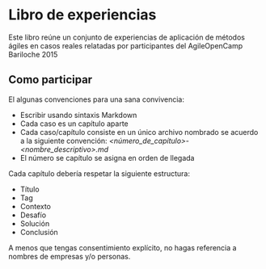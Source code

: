 # Libro de experiencias

Este libro reúne un conjunto de experiencias de aplicación de métodos ágiles en casos reales relatadas por participantes del AgileOpenCamp Bariloche 2015

## Como participar

El algunas convenciones para una sana convivencia:

* Escribir usando sintaxis Markdown
* Cada caso es un capítulo aparte
* Cada caso/capítulo consiste en un único archivo nombrado se acuerdo a la siguiente convención: _<número_de_capítulo>-<nombre_descriptivo>.md_
* El número se capítulo se asigna en orden de llegada

Cada capítulo debería respetar la siguiente estructura:

* Título
* Tag
* Contexto
* Desafío
* Solución
* Conclusión

A menos que tengas consentimiento explícito, no hagas referencia a nombres de empresas y/o personas.